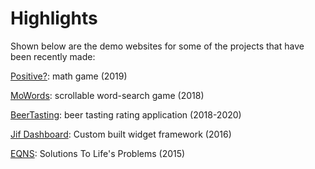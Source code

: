# Highlights
Shown below are the demo websites for some of the projects that have been recently made:

[Positive?](http://www.AreYouPositive.fun): math game (2019)

[MoWords](https://MoWords.herokuapp.com): scrollable word-search game (2018)

[BeerTasting](http://www.BeerTasting.life): beer tasting rating application (2018-2020)

[Jif Dashboard](https://jpmorganchase.github.io/jif-dashboard/demo/): Custom built widget framework (2016)

[EQNS](http://www.TheEQNS.com): Solutions To Life's Problems (2015)
